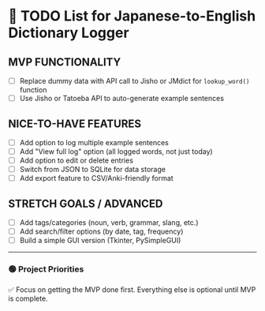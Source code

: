 # 📌 TODO List for Japanese-to-English Dictionary Logger

## MVP FUNCTIONALITY

- [ ] Replace dummy data with API call to Jisho or JMdict for `lookup_word()` function
- [ ] Use Jisho or Tatoeba API to auto-generate example sentences

## NICE-TO-HAVE FEATURES

- [ ] Add option to log multiple example sentences
- [ ] Add "View full log" option (all logged words, not just today)
- [ ] Add option to edit or delete entries
- [ ] Switch from JSON to SQLite for data storage
- [ ] Add export feature to CSV/Anki-friendly format

## STRETCH GOALS / ADVANCED

- [ ] Add tags/categories (noun, verb, grammar, slang, etc.)
- [ ] Add search/filter options (by date, tag, frequency)
- [ ] Build a simple GUI version (Tkinter, PySimpleGUI)

---

### 🟢 Project Priorities

✅ Focus on getting the MVP done first. Everything else is optional until MVP is complete.
